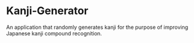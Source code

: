 # Kanji-Generator
An application that randomly generates kanji for the purpose of improving Japanese kanji compound recognition.
